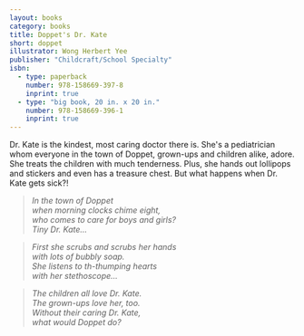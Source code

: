 ```yaml
---
layout: books
category: books
title: Doppet's Dr. Kate
short: doppet
illustrator: Wong Herbert Yee
publisher: "Childcraft/School Specialty"
isbn:
  - type: paperback
    number: 978-158669-397-8
    inprint: true
  - type: "big book, 20 in. x 20 in."
    number: 978-158669-396-1
    inprint: true
---
```


Dr. Kate is the kindest, most caring doctor there is. She's a pediatrician whom everyone in the town of Doppet, grown-ups and children alike, adore. She treats the children with much tenderness. Plus, she hands out lollipops and stickers and even has a treasure chest. But what happens when Dr. Kate gets sick?!

> _In the town of Doppet  
> when morning clocks chime eight,  
> who comes to care for boys and girls?  
> Tiny Dr. Kate…_

> _First she scrubs and scrubs her hands  
> with lots of bubbly soap.  
> She listens to th-thumping hearts  
> with her stethoscope…_

> _The children all love Dr. Kate.  
> The grown-ups love her, too.  
> Without their caring Dr. Kate,  
> what would Doppet do?_